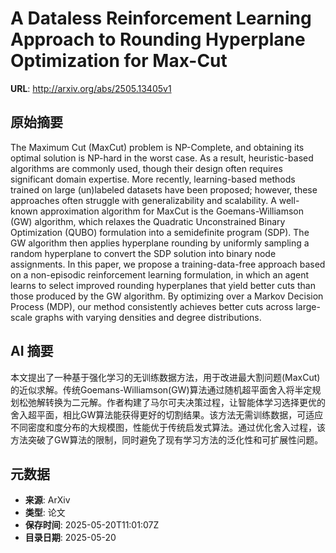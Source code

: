 # A Dataless Reinforcement Learning Approach to Rounding Hyperplane Optimization for Max-Cut

**URL**: http://arxiv.org/abs/2505.13405v1

## 原始摘要

The Maximum Cut (MaxCut) problem is NP-Complete, and obtaining its optimal
solution is NP-hard in the worst case. As a result, heuristic-based algorithms
are commonly used, though their design often requires significant domain
expertise. More recently, learning-based methods trained on large (un)labeled
datasets have been proposed; however, these approaches often struggle with
generalizability and scalability. A well-known approximation algorithm for
MaxCut is the Goemans-Williamson (GW) algorithm, which relaxes the Quadratic
Unconstrained Binary Optimization (QUBO) formulation into a semidefinite
program (SDP). The GW algorithm then applies hyperplane rounding by uniformly
sampling a random hyperplane to convert the SDP solution into binary node
assignments. In this paper, we propose a training-data-free approach based on a
non-episodic reinforcement learning formulation, in which an agent learns to
select improved rounding hyperplanes that yield better cuts than those produced
by the GW algorithm. By optimizing over a Markov Decision Process (MDP), our
method consistently achieves better cuts across large-scale graphs with varying
densities and degree distributions.


## AI 摘要

本文提出了一种基于强化学习的无训练数据方法，用于改进最大割问题(MaxCut)的近似求解。传统Goemans-Williamson(GW)算法通过随机超平面舍入将半定规划松弛解转换为二元解。作者构建了马尔可夫决策过程，让智能体学习选择更优的舍入超平面，相比GW算法能获得更好的切割结果。该方法无需训练数据，可适应不同密度和度分布的大规模图，性能优于传统启发式算法。通过优化舍入过程，该方法突破了GW算法的限制，同时避免了现有学习方法的泛化性和可扩展性问题。

## 元数据

- **来源**: ArXiv
- **类型**: 论文
- **保存时间**: 2025-05-20T11:01:07Z
- **目录日期**: 2025-05-20
